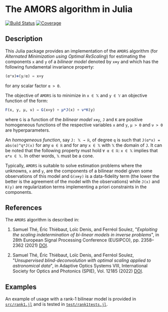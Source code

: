 # The AMORS algorithm in Julia

[![Build Status](https://github.com/emmt/AMORS.jl/actions/workflows/CI.yml/badge.svg?branch=main)](https://github.com/emmt/AMORS.jl/actions/workflows/CI.yml?query=branch%3Amain) [![Coverage](https://codecov.io/gh/emmt/AMORS.jl/branch/main/graph/badge.svg)](https://codecov.io/gh/emmt/AMORS.jl)

## Description

This Julia package provides an implementation of the `AMORS` algorithm (for *Alternated
Minimization using Optimal ReScaling*) for estimating the components `x` and `y` of a
*bilinear model* denoted by `x⊗y` and which has the following fundamental invariance
property:

``` julia
(α*x)⊗(y/α) = x⊗y
```

for any scalar factor `α > 0`.

The objective of `AMORS` is to minimize in `x ∈ 𝕏` and `y ∈ 𝕐` an objective function of
the form:

``` julia
F(x, y, μ, ν) = G(x⊗y) + μ*J(x) + ν*K(y)
```

where `G` is a function of the *bilinear model* `x⊗y`, `J` and `K` are positive
homogeneous functions of the respective variables `x` and `y`, `μ > 0` and `ν > 0` are
hyperparameters.

An *homogeneous function*, say `J: 𝕏 → ℝ`, of degree `q` is such that `J(α*x) =
abs(α)^q*J(x)` for any `α ∈ ℝ` and for any `x ∈ 𝕏` with `𝕏` the domain of `J`. It can be
noted that the following property must hold `∀ α ∈ ℝ`: `x ∈ 𝕏` implies that `α*x ∈ 𝕏`. In
other words, `𝕏` must be a cone.

Typically, `AMORS` is suitable to solve estimation problems where the unknowns, `x` and
`y`, are the components of a bilinear model given some observations of this model and
`G(x⊗y)` is a data-fidelity term (the lower the better is the agreement of the model with
the observations) while `J(x)` and `K(y)` are regularization terms implementing a priori
constraints in the components.


## References

The `AMORS` algorithm is described in:

1. Samuel Thé, Éric Thiébaut, Loïc Denis, and Ferréol Soulez, "*Exploiting the scaling
   indetermination of bi-linear models in inverse problems*", in 28th European Signal
   Processing Conference (EUSIPCO), pp. 2358–2362 (2021)
   [DOI](https://doi.org/10.23919/Eusipco47968.2020.9287593).

2. Samuel Thé, Éric Thiébaut, Loïc Denis, and Ferréol Soulez, "*Unsupervised
   blind-deconvolution with optimal scaling applied to astronomical data*", in Adaptive
   Optics Systems VIII, International Society for Optics and Photonics (SPIE), Vol. 12185
   (2022) [DOI](https://doi.org/10.1117/12.2630245).


## Examples

An example of usage with a rank-1 bilinear model is provided in
[`src/rank1.jl`](src/rank1.jl) and is tested in [`test/rank1tests.jl`](test/rank1tests.jl).
